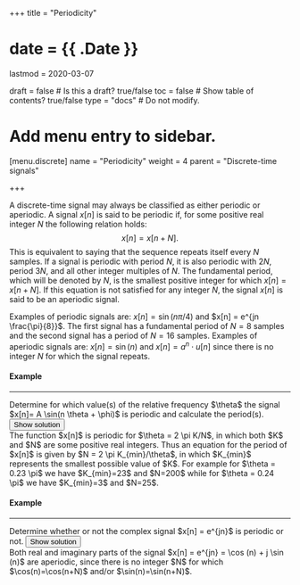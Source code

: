 +++
title = "Periodicity"

# date = {{ .Date }}
lastmod = 2020-03-07

draft = false  # Is this a draft? true/false
toc = false  # Show table of contents? true/false
type = "docs"  # Do not modify.

# Add menu entry to sidebar.
[menu.discrete]
  name = "Periodicity"
  weight = 4
  parent = "Discrete-time signals"


+++

A discrete-time signal may always be classified as either periodic or aperiodic. A signal $x[n]$ is said to be periodic if, for some positive real integer $N$ the following relation holds:
$$
x[n]=x[n+N].
$$
This is equivalent to saying that the sequence repeats itself every $N$ samples. If a signal is periodic with period $N$, it is also periodic with $2N$, period $3N$, and all other integer multiples of $N$. The fundamental period, which will be denoted by $N$, is the smallest positive integer for which $x[n]=x[n+N]$. If this equation is not satisfied for any integer $N$, the signal $x[n]$ is said to be an aperiodic signal.

Examples of periodic signals are:
$x[n]=\sin(n\pi/4)$ and $x[n] = e^{jn \frac{\pi}{8}}$. The first signal has a fundamental period of $N=8$ samples and the second signal has a period of $N=16$ samples.
Examples of aperiodic signals are: $x[n]=\sin(n)$ and $x[n]=a^n \cdot u[n]$
since there is no integer $N$ for which the signal repeats.

<div class="example">
<h4> Example </h4>
<hr>
Determine for which value(s) of the relative frequency $\theta$ the signal $x[n]= A \sin(n \theta + \phi)$ is periodic and calculate the period(s).
<button class="collapsible">Show solution</button>
<div class="content">
The function $x[n]$ is periodic for $\theta = 2 \pi K/N$, in which both $K$ and $N$ are
some positive real integers. Thus an equation for the period of $x[n]$ is given by
$N = 2 \pi K_{min}/\theta$, in which $K_{min}$ represents the smallest possible value of $K$. For example for $\theta = 0.23 \pi$ we have $K_{min}=23$ and $N=200$ while for $\theta = 0.24 \pi$ we have $K_{min}=3$ and $N=25$.
</div>
</div>

<div class="example">
<h4> Example </h4>
<hr>
Determine whether or not the complex signal $x[n] = e^{jn}$ is periodic or not.
<button class="collapsible">Show solution</button>
<div class="content">
Both real and imaginary parts of the signal $x[n] = e^{jn} = \cos (n) + j \sin (n)$ are aperiodic, since there is no integer $N$ for which $\cos(n)=\cos(n+N)$ and/or $\sin(n)=\sin(n+N)$.
</div>
</div>
